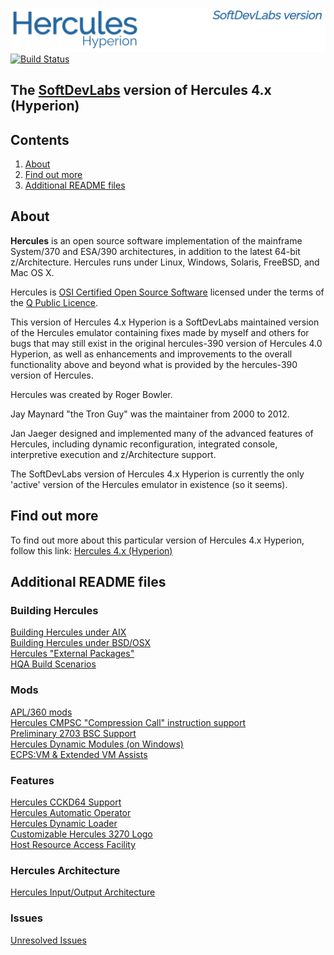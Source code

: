 ![test image](/readme/images/image_header_herculeshyperionSDL.png)  
[![Build Status](https://travis-ci.org/SDL-Hercules-390/hyperion.svg?branch=master)](https://travis-ci.org/SDL-Hercules-390/hyperion)

## The [SoftDevLabs](http://www.softdevlabs.com) version of Hercules 4.x (Hyperion)

## Contents
1. [About](#About)
2. [Find out more](#Find-out-more)
3. [Additional README files](#Additional-README-files)

## About
**Hercules** is an open source software implementation of the mainframe System/370 and ESA/390 architectures, in addition to the latest 64-bit z/Architecture. Hercules runs under Linux, Windows, Solaris, FreeBSD, and Mac OS X.

Hercules is [OSI Certified Open Source Software](http://www.opensource.org/) licensed under the terms of the [Q Public Licence](http://sdl-hercules-390.github.io/html/herclic.html).

This version of Hercules 4.x Hyperion is a SoftDevLabs maintained version of the Hercules emulator containing fixes made by myself and others for bugs that may still exist in the original hercules-390 version of Hercules 4.0 Hyperion, as well as enhancements and improvements to the overall functionality above and beyond what is provided by the hercules-390 version of Hercules.

Hercules was created by Roger Bowler.

Jay Maynard "the Tron Guy" was the maintainer from 2000 to 2012.

Jan Jaeger designed and implemented many of the advanced features of Hercules, including dynamic reconfiguration, integrated console, interpretive execution and z/Architecture support.

The SoftDevLabs version of Hercules 4.x Hyperion is currently the only 'active' version of the Hercules emulator in existence (so it seems).

## Find out more
To find out more about this particular version of Hercules 4.x Hyperion, follow this link: [Hercules 4.x (Hyperion)](http://sdl-hercules-390.github.io/html/)

## Additional README files

### Building Hercules
[Building Hercules under AIX](readme/README.AIX.md)  
[Building Hercules under BSD/OSX](readme/README.BSD.md)  
[Hercules "External Packages"](readme/README.EXTPKG.md)  
[HQA Build Scenarios](readme/README.HQA.md)

### Mods
[APL/360 mods](readme/README.APL360.md)  
[Hercules CMPSC "Compression Call" instruction support](/readme/README.CMPSC.md)  
[Preliminary 2703 BSC Support](readme/README.COMMADPT.md)  
[Hercules Dynamic Modules (on Windows)](readme/README.DYNMOD.md)  
[ECPS:VM & Extended VM Assists](readme/README.ECPSVM.md)  

### Features
[Hercules CCKD64 Support](readme/README.CCKD64.md)  
[Hercules Automatic Operator](readme/README.HAO.md)  
[Hercules Dynamic Loader](readme/README.HDL.md)  
[Customizable Hercules 3270 Logo](readme/README.HERCLOGO.md)  
[Host Resource Access Facility](readme/README.HRAF.md)  

### Hercules Architecture
[Hercules Input/Output Architecture](readme/README.IOARCH.md)  

### Issues
[Unresolved Issues](readme/README.ISSUES.md)  
